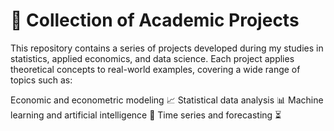# 🌟 Collection of Academic Projects

This repository contains a series of projects developed during my studies in statistics, applied economics, and data science. Each project applies theoretical concepts to real-world examples, covering a wide range of topics such as:

Economic and econometric modeling 📈
Statistical data analysis 📊
Machine learning and artificial intelligence 🤖
Time series and forecasting ⏳
